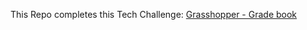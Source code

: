 This Repo completes this Tech Challenge: [Grasshopper - Grade book](https://www.codewars.com/kata/55cbd4ba903825f7970000f5/train/ruby)
